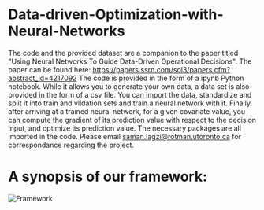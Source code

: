 # Data-driven-Optimization-with-Neural-Networks
The code and the provided dataset are a companion to the paper titled "Using Neural Networks To Guide Data-Driven Operational Decisions".
The paper can be found here: https://papers.ssrn.com/sol3/papers.cfm?abstract_id=4217092
The code is provided in the form of a ipynb Python notebook. While it allows you to generate your own data, a data set is also provided in the form of a csv file. 
You can import the data, standardize and split it into train and vlidation sets and train a neural network with it.
Finally, after arriving at a trained neural network, for a given covariate value, you can compute the gradient of its prediction value with respect to the decision input, and optimize its prediction value.
The necessary packages are all imported in the code.
Please email saman.lagzi@rotman.utoronto.ca for correspondance regarding the project.

# A synopsis of our framework:
![Framework](https://user-images.githubusercontent.com/113304575/189544424-306c0d05-0c9e-49fe-8ef8-0e9c8aae6369.png)
